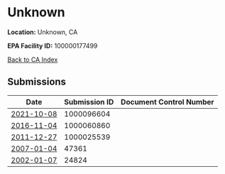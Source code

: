 # Unknown

**Location:** Unknown, CA

**EPA Facility ID:** 100000177499

[Back to CA Index](../../index.md)

## Submissions

| Date | Submission ID | Document Control Number |
|------|--------------|-------------------------|
| [2021-10-08](submissions/1000096604.md) | 1000096604 |  |
| [2016-11-04](submissions/1000060860.md) | 1000060860 |  |
| [2011-12-27](submissions/1000025539.md) | 1000025539 |  |
| [2007-01-04](submissions/47361.md) | 47361 |  |
| [2002-01-07](submissions/24824.md) | 24824 |  |
